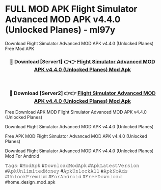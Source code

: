 # FULL MOD APK Flight Simulator Advanced MOD APK v4.4.0 (Unlocked Planes) - ml97y
Download Flight Simulator Advanced MOD APK v4.4.0 (Unlocked Planes) Free Mod APK

<div align="center">
<h3>🔴 Download [Server1] 👉👉 <a href="https://apk-comot.site?title=Flight_Simulator_Advanced_MOD_APK_v4.4.0_(Unlocked_Planes)">Flight Simulator Advanced MOD APK v4.4.0 (Unlocked Planes) Mod Apk</a></h3><br>

<h3>🔴 Download [Server2] 👉👉 <a href="https://apk-comot.site?title=Flight_Simulator_Advanced_MOD_APK_v4.4.0_(Unlocked_Planes)">Flight Simulator Advanced MOD APK v4.4.0 (Unlocked Planes) Mod Apk</a></h3>
</div>


Free Download APK MOD Flight Simulator Advanced MOD APK v4.4.0 (Unlocked Planes)

Download Flight Simulator Advanced MOD APK v4.4.0 (Unlocked Planes) 

Free APK MOD Flight Simulator Advanced MOD APK v4.4.0 (Unlocked Planes) 

Download Flight Simulator Advanced MOD APK v4.4.0 (Unlocked Planes) Mod For Android

𝚃𝚊𝚐𝚜: #𝙼𝚘𝚍𝙰𝚙𝚔 #𝙳𝚘𝚠𝚗𝚕𝚘𝚊𝚍𝙼𝚘𝚍𝙰𝚙𝚔 #𝙰𝚙𝚔𝙻𝚊𝚝𝚎𝚜𝚝𝚅𝚎𝚛𝚜𝚒𝚘𝚗 #𝙰𝚙𝚔𝚄𝚗𝚕𝚒𝚖𝚒𝚝𝚎𝚍𝙼𝚘𝚗𝚎𝚢 #𝙰𝚙𝚔𝚄𝚗𝚕𝚘𝚌𝚔𝙰𝚕𝚕 #𝙰𝚙𝚔𝙽𝚘𝙰𝚍𝚜 #𝚄𝚗𝚕𝚘𝚌𝚔𝙿𝚛𝚎𝚖𝚒𝚞𝚖 #𝙵𝚘𝚛𝙰𝚗𝚍𝚛𝚘𝚒𝚍 #𝙵𝚛𝚎𝚎𝙳𝚘𝚠𝚗𝚕𝚘𝚊𝚍 #home_design_mod_apk
